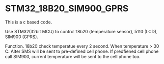 STM32_18B20_SIM900_GPRS
=======================
This is a c based code.

Use STM32(32bit MCU) to control 18b20 (temperature sensor), 5110 (LCD), SIM900 (GPRS).

Function.
18b20 check temperatue every 2 second.
When temperature > 30 C. Alter SMS will be sent to pre-defined cell phone.
If predfiened cell phone call SIM900, current temperature will be sent to the cell phone too.
